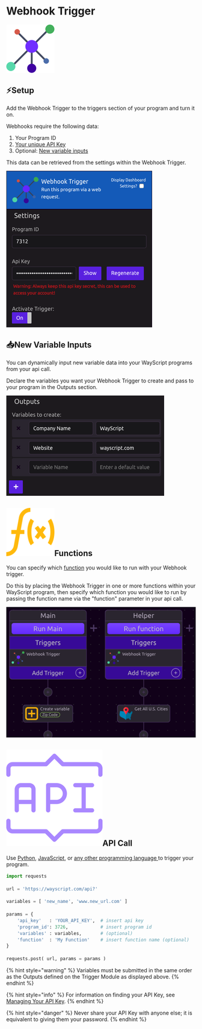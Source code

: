 # Webhook Trigger

![Run your program via a web request.](../../.gitbook/assets/webhook.png)

## ⚡Setup

Add the Webhook Trigger to the triggers section of your program and turn it on.

Webhooks require the following data:

1. Your Program ID
2. [Your unique API Key](../../account-management/managing-your-api-key.md)
3. Optional: [New variable inputs](webhook-trigger.md#new-variable-inputs)

This data can be retrieved from the settings within the Webhook Trigger.

![](../../.gitbook/assets/screen-shot-2019-07-15-at-6.06.16-pm.png)

## 📥New Variable Inputs

You can dynamically input new variable data into your WayScript programs from your api call. 

Declare the variables you want your Webhook Trigger to create and pass to your program in the Outputs section.

![](../../.gitbook/assets/screen-shot-2019-07-15-at-6.09.52-pm.png)

## ![](../../.gitbook/assets/func_call.png)Functions

You can specify which [function](../logic/functions/) you would like to run with your Webhook trigger.

Do this by placing the Webhook Trigger in one or more functions within your WayScript program, then specify which function you would like to run by passing the function name via the "function" parameter in your api call.

![](../../.gitbook/assets/screen-shot-2019-07-15-at-6.18.01-pm.png)

## ![](../../.gitbook/assets/rest.png)API Call

Use [Python](https://github.com/wayscript/wayscript-python), [JavaScript](https://github.com/wayscript/wayscript-js), or [any other programming language ](../../apis/rest.md)to trigger your program.

```python
import requests

url = 'https://wayscript.com/api?'

variables = [ 'new_name', 'www.new_url.com' ]

params = {
    'api_key'   : 'YOUR_API_KEY',  # insert api key
    'program_id': 3726,            # insert program id
    'variables' : variables,       # (optional)
    'function'  : 'My Function'    # insert function name (optional)
}

requests.post( url, params = params )
```

{% hint style="warning" %}
Variables must be submitted in the same order as the Outputs defined on the Trigger Module as displayed above. 
{% endhint %}

{% hint style="info" %}
For information on finding your API Key, see [Managing Your API Key](../../account-management/managing-your-api-key.md).
{% endhint %}

{% hint style="danger" %}
Never share your API Key with anyone else; it is equivalent to giving them your password.
{% endhint %}


